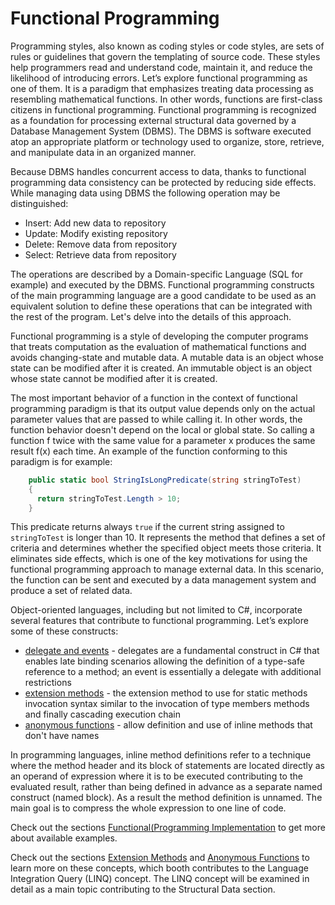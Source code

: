 <!--
//____________________________________________________________________________________________________________________________________
//
//  Copyright (C) 2024, Mariusz Postol LODZ POLAND.
//
//  To be in touch join the community by pressing the `Watch` button and get started commenting using the discussion panel at
//
//  https://github.com/mpostol/TP/discussions/182
//
//  by introducing yourself and telling us what you do with this community.
//_____________________________________________________________________________________________________________________________________
-->

# Functional Programming

Programming styles, also known as coding styles or code styles, are sets of rules or guidelines that govern the templating of source code. These styles help programmers read and understand code, maintain it, and reduce the likelihood of introducing errors. Let’s explore functional programming as one of them. It is a paradigm that emphasizes treating data processing as resembling mathematical functions. In other words, functions are first-class citizens in functional programming. Functional programming is recognized as a foundation for processing external structural data governed by a Database Management System (DBMS). The DBMS is software executed atop an appropriate platform or technology used to organize, store, retrieve, and manipulate data in an organized manner.

Because  DBMS handles concurrent access to data, thanks to functional programming data consistency can be protected by reducing side effects. While managing data using DBMS the following operation may be distinguished:

- Insert: Add new data to repository
- Update: Modify existing repository
- Delete: Remove data from repository
- Select: Retrieve data from repository

The operations are described by a Domain-specific Language (SQL for example) and executed by the DBMS. Functional programming constructs of the main programming language are a good candidate to be used as an equivalent solution to define these operations that can be integrated with the rest of the program. Let's delve into the details of this approach.

Functional programming is a style of developing the computer programs that treats computation as the evaluation of mathematical functions and avoids changing-state and mutable data. A mutable data is an object whose state can be modified after it is created. An immutable object is an object whose state cannot be modified after it is created.

The most important behavior of a function in the context of functional programming paradigm is that its output value depends only on the actual parameter values that are passed to while calling it. In other words, the function behavior doesn't depend on the local or global state. So calling a function f twice with the same value for a parameter x produces the same result f(x) each time. An example of the function conforming to this paradigm is for example:

```C#
    public static bool StringIsLongPredicate(string stringToTest)
    {
      return stringToTest.Length > 10;
    }
```

This predicate returns always `true` if the current string assigned to `stringToTest` is longer than 10. It represents the method that defines a set of criteria and determines whether the specified object meets those criteria. It eliminates side effects, which is one of the key motivations for using the functional programming approach to manage external data. In this scenario, the function can be sent and executed by a data management system and produce a set of related data.

Object-oriented languages, including but not limited to C\#, incorporate several features that contribute to functional programming. Let’s explore some of these constructs:

- [delegate and events](FunctionalProgramming/READMEDelegateEvents.md) - delegates are a fundamental construct in C# that enables late binding scenarios allowing the definition of a type-safe reference to a method; an event is essentially a delegate with additional restrictions
- [extension methods](FunctionalProgramming/ExtensionMethods.md) - the extension method to use for static methods invocation syntax similar to the invocation of type members methods and finally cascading execution chain
- [anonymous functions](FunctionalProgramming/README.AnonymousFunctions.md) - allow definition and use of inline methods that don't have names

In programming languages, inline method definitions refer to a technique where the method header and its block of statements are located directly as an operand of expression where it is to be executed contributing to the evaluated result, rather than being defined in advance as a separate named construct (named block). As a result the method definition is unnamed. The main goal is to compress the whole expression to one line of code.

Check out the sections [Functional(Programming Implementation](FunctionalProgramming/Readme.md) to get more about available examples.

Check out the sections [Extension Methods](FunctionalProgramming/ExtensionMethods.md) and [Anonymous Functions](FunctionalProgramming/AnonymousFunctions.cs) to learn more on these concepts, which booth contributes to the Language Integration Query (LINQ) concept. The LINQ concept will be examined in detail as a main topic contributing to the Structural Data section.
